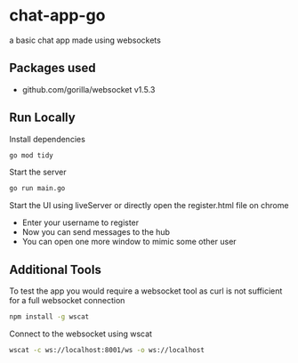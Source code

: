 # chat-app-go

a basic chat app made using websockets 

## Packages used

- github.com/gorilla/websocket v1.5.3

## Run Locally

Install dependencies

```bash
go mod tidy
```

Start the server

```bash
go run main.go
```

Start the UI using liveServer or directly open the register.html file on chrome
- Enter your username to register
- Now you can send messages to the hub
- You can open one more window to mimic some other user

## Additional Tools

To test the app you would require a websocket tool as curl is not sufficient for a full websocket connection

```bash
npm install -g wscat
```

Connect to the websocket using wscat

```bash
wscat -c ws://localhost:8001/ws -o ws://localhost
```
